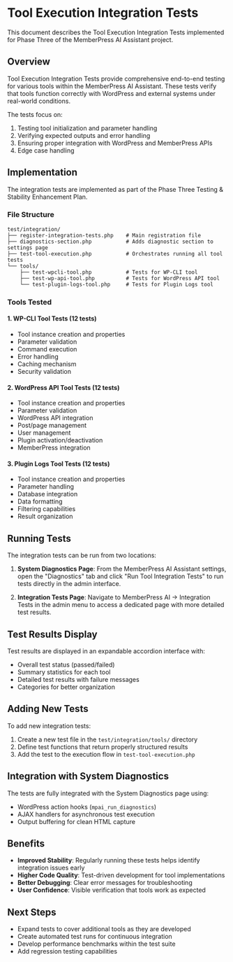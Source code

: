 # Tool Execution Integration Tests

This document describes the Tool Execution Integration Tests implemented for Phase Three of the MemberPress AI Assistant project.

## Overview

Tool Execution Integration Tests provide comprehensive end-to-end testing for various tools within the MemberPress AI Assistant. These tests verify that tools function correctly with WordPress and external systems under real-world conditions.

The tests focus on:
1. Testing tool initialization and parameter handling
2. Verifying expected outputs and error handling
3. Ensuring proper integration with WordPress and MemberPress APIs
4. Edge case handling

## Implementation

The integration tests are implemented as part of the Phase Three Testing & Stability Enhancement Plan.

### File Structure

```
test/integration/
├── register-integration-tests.php    # Main registration file
├── diagnostics-section.php           # Adds diagnostic section to settings page
├── test-tool-execution.php           # Orchestrates running all tool tests
└── tools/
    ├── test-wpcli-tool.php           # Tests for WP-CLI tool
    ├── test-wp-api-tool.php          # Tests for WordPress API tool
    └── test-plugin-logs-tool.php     # Tests for Plugin Logs tool
```

### Tools Tested

#### 1. WP-CLI Tool Tests (12 tests)
- Tool instance creation and properties
- Parameter validation
- Command execution
- Error handling
- Caching mechanism
- Security validation

#### 2. WordPress API Tool Tests (12 tests)
- Tool instance creation and properties
- Parameter validation
- WordPress API integration
- Post/page management
- User management
- Plugin activation/deactivation
- MemberPress integration

#### 3. Plugin Logs Tool Tests (12 tests)
- Tool instance creation and properties
- Parameter handling
- Database integration
- Data formatting
- Filtering capabilities
- Result organization

## Running Tests

The integration tests can be run from two locations:

1. **System Diagnostics Page**: From the MemberPress AI Assistant settings, open the "Diagnostics" tab and click "Run Tool Integration Tests" to run tests directly in the admin interface.

2. **Integration Tests Page**: Navigate to MemberPress AI → Integration Tests in the admin menu to access a dedicated page with more detailed test results.

## Test Results Display

Test results are displayed in an expandable accordion interface with:
- Overall test status (passed/failed)
- Summary statistics for each tool
- Detailed test results with failure messages
- Categories for better organization

## Adding New Tests

To add new integration tests:

1. Create a new test file in the `test/integration/tools/` directory
2. Define test functions that return properly structured results
3. Add the test to the execution flow in `test-tool-execution.php`

## Integration with System Diagnostics

The tests are fully integrated with the System Diagnostics page using:
- WordPress action hooks (`mpai_run_diagnostics`)
- AJAX handlers for asynchronous test execution
- Output buffering for clean HTML capture

## Benefits

- **Improved Stability**: Regularly running these tests helps identify integration issues early
- **Higher Code Quality**: Test-driven development for tool implementations
- **Better Debugging**: Clear error messages for troubleshooting
- **User Confidence**: Visible verification that tools work as expected

## Next Steps

- Expand tests to cover additional tools as they are developed
- Create automated test runs for continuous integration
- Develop performance benchmarks within the test suite
- Add regression testing capabilities